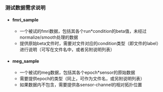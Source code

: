 ### 测试数据需求说明

- #### fmri_sample

  - 一个被试的fmri数据，包括其各个run*condition的beta值，未经过normalize/smooth处理的数据
  - 提供原始beta文件时，需要对文件对应的condition类型（即文件的label）进行说明（可写在文件名中，或者另附说明列表）

- #### meg_sample

  - 一个被试的meg数据，包括其各个epoch*sensor的原始数据
  - 需要提供epoch的类型（同上，可作为文件名，或另附说明列表）
  - 如果数据内不包含，需要提供各sensor-channel的相对拓扑位置

